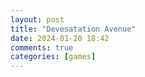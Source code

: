 ```yaml
---
layout: post
title: "Devesatation Avenue"
date: 2024-01-20 18:42
comments: true
categories: [games]
---
```


<!-- more -->

